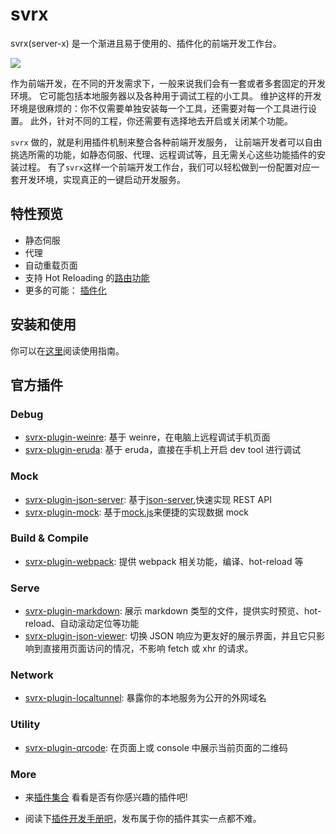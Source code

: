 # svrx

svrx(server-x) 是一个渐进且易于使用的、插件化的前端开发工作台。

![](https://p1.music.126.net/tkkgZQepIA1mvhrv8IzbuA==/109951164358239571.gif)

作为前端开发，在不同的开发需求下，一般来说我们会有一套或者多套固定的开发环境。
它可能包括本地服务器以及各种用于调试工程的小工具。
维护这样的开发环境是很麻烦的：你不仅需要单独安装每一个工具，还需要对每一个工具进行设置。
此外，针对不同的工程，你还需要有选择地去开启或关闭某个功能。

`svrx` 做的，就是利用插件机制来整合各种前端开发服务，
让前端开发者可以自由挑选所需的功能，如静态伺服、代理、远程调试等，且无需关心这些功能插件的安装过程。
有了`svrx`这样一个前端开发工作台，我们可以轻松做到一份配置对应一套开发环境，实现真正的一键启动开发服务。

## 特性预览

- 静态伺服
- 代理
- 自动重载页面
- 支持 Hot Reloading 的[路由功能](./guide/route.md)
- 更多的可能： [插件化](./plugin/usage.md)

## 安装和使用

你可以在[这里](./quick-start.md)阅读使用指南。

## 官方插件

### Debug 

+ [svrx-plugin-weinre](https://github.com/svrxjs/svrx-plugin-weinre): 
    基于 weinre，在电脑上远程调试手机页面
+ [svrx-plugin-eruda](https://github.com/svrxjs/svrx-plugin-eruda): 
    基于 eruda，直接在手机上开启 dev tool 进行调试

### Mock

+ [svrx-plugin-json-server](https://github.com/svrxjs/svrx-plugin-json-server): 
    基于[json-server](https://github.com/typicode/json-server),快速实现 REST API
+ [svrx-plugin-mock](https://github.com/svrxjs/svrx-plugin-mock): 
    基于[mock.js](http://mockjs.com/)来便捷的实现数据 mock

### Build & Compile

+ [svrx-plugin-webpack](https://github.com/svrxjs/svrx-plugin-webpack):
    提供 webpack 相关功能，编译、hot-reload 等

### Serve

+ [svrx-plugin-markdown](https://github.com/svrxjs/svrx-plugin-markdown): 
    展示 markdown 类型的文件，提供实时预览、hot-reload、自动滚动定位等功能
+ [svrx-plugin-json-viewer](https://github.com/svrxjs/svrx-plugin-json-viewer): 
    切换 JSON 响应为更友好的展示界面，并且它只影响到直接用页面访问的情况，不影响 fetch 或 xhr 的请求。

    

### Network

+ [svrx-plugin-localtunnel](https://github.com/svrxjs/svrx-plugin-localtunnel): 
    暴露你的本地服务为公开的外网域名

### Utility

+ [svrx-plugin-qrcode](https://github.com/svrxjs/svrx-plugin-qrcode): 
    在页面上或 console 中展示当前页面的二维码


### More

- 来[插件集合](https://svrxjs.github.io/svrx-www/plugin?query=svrx-plugin-) 看看是否有你感兴趣的插件吧!

- 阅读下[插件开发手册吧](./plugin/contribution.md)，发布属于你的插件其实一点都不难。


